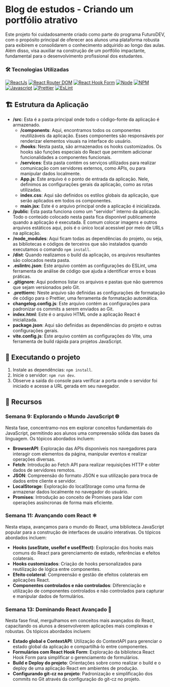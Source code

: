 # Blog de estudos - Criando um portfólio atrativo

Este projeto foi cuidadosamente criado como parte do programa FuturoDEV, com o propósito principal de oferecer aos alunos uma plataforma robusta para exibirem e consolidarem o conhecimento adquirido ao longo das aulas. Além disso, visa auxiliar na construção de um portfólio impactante, fundamental para o desenvolvimento profissional dos estudantes.

### 🛠️ Tecnologias Utilizadas

[![ReactJs](https://img.shields.io/badge/ReactJs-18.2.0-blue?logo=react)](https://reactjs.org/)
[![React Router DOM](https://img.shields.io/badge/React%20Router%20DOM-6.22.3-blue?logo=react-router)](https://reactrouter.com/)
[![React Hook Form](https://img.shields.io/badge/React%20Hook%20Form-7.51.3-blue?logo=react-hook-form)](https://react-hook-form.com/)
[![Node](https://img.shields.io/badge/Node-20.12.2-green?logo=node)](https://nodejs.org/)
[![NPM](https://img.shields.io/badge/NPM-10.4.9-red?logo=npm)](https://www.npmjs.com/)
[![Javascript](https://img.shields.io/badge/Javascript-ES6-yellow?logo=javascript)](https://developer.mozilla.org/en-US/docs/Web/JavaScript)
[![Prettier](https://img.shields.io/badge/Prettier-Code%20Formatter-orange?logo=prettier)](https://prettier.io/)
[![EsLint](https://img.shields.io/badge/EsLint-Code%20Linter-orange?logo=eslint)](https://eslint.org/)

## 🏗️ Estrutura da Aplicação

- **/src**: Esta é a pasta principal onde todo o código-fonte da aplicação é armazenado.
  - **/components**: Aqui, encontramos todos os componentes reutilizáveis da aplicação. Esses componentes são responsáveis por renderizar elementos visuais na interface do usuário.
  - **/hooks**: Nesta pasta, são armazenados os hooks customizados. Os hooks são funções especiais do React que permitem adicionar funcionalidades a componentes funcionais.
  - **/services**: Esta pasta contém os serviços utilizados para realizar comunicação com servidores externos, como APIs, ou para manipular dados localmente.
  - **App.js**: Este arquivo é o ponto de entrada da aplicação. Nele, definimos as configurações gerais da aplicação, como as rotas utilizadas.
  - **index.css**: Aqui são definidos os estilos globais da aplicação, que serão aplicados em todos os componentes.
  - **main.jsx**: Este é o arquivo principal onde a aplicação é inicializada.
- **/public**: Esta pasta funciona como um "servidor" interno da aplicação. Todo o conteúdo colocado nesta pasta fica disponível publicamente quando a aplicação é executada. É comum colocar imagens e outros arquivos estáticos aqui, pois é o único local acessível por meio de URLs na aplicação.
- **/node_modules**: Aqui ficam todas as dependências do projeto, ou seja, as bibliotecas e códigos de terceiros que são instalados quando executamos o comando `npm install`.
- **/dist**: Quando realizamos o build da aplicação, os arquivos resultantes são colocados nesta pasta.
- **.eslintrc.json**: Este arquivo contém as configurações do ESLint, uma ferramenta de análise de código que ajuda a identificar erros e boas práticas.
- **.gitignore**: Aqui podemos listar os arquivos e pastas que não queremos que sejam versionados pelo Git.
- **.prettierrc**: Neste arquivo são definidas as configurações de formatação de código para o Prettier, uma ferramenta de formatação automática.
- **changelog.config.js**: Este arquivo contém as configurações para padronizar os commits a serem enviados ao Git.
- **index.html**: Este é o arquivo HTML onde a aplicação React é inicializada.
- **package.json**: Aqui são definidas as dependências do projeto e outras configurações gerais.
- **vite.config.js**: Este arquivo contém as configurações do Vite, uma ferramenta de build rápida para projetos JavaScript.

## 🚀 Executando o projeto

1. Instale as dependências: `npm install`.
2. Inicie o servidor: `npm run dev`.
3. Observe a saída do console para verificar a porta onde o servidor foi iniciado e acesse a URL gerada em seu navegador.

## 🎯 Recursos

### Semana 9: Explorando o Mundo JavaScript 🌐

Nesta fase, concentramo-nos em explorar conceitos fundamentais do JavaScript, permitindo aos alunos uma compreensão sólida das bases da linguagem. Os tópicos abordados incluem:

- **BrowserAPI**: Exploração das APIs disponíveis nos navegadores para interagir com elementos da página, manipular eventos e realizar operações diversas.
- **Fetch**: Introdução ao Fetch API para realizar requisições HTTP e obter dados de servidores remotos.
- **JSON**: Compreensão do formato JSON e sua utilização para troca de dados entre cliente e servidor.
- **LocalStorage**: Exploração do localStorage como uma forma de armazenar dados localmente no navegador do usuário.
- **Promises**: Introdução ao conceito de Promises para lidar com operações assíncronas de forma mais eficiente.

### Semana 11: Avançando com React ⚛️

Nesta etapa, avançamos para o mundo do React, uma biblioteca JavaScript popular para a construção de interfaces de usuário interativas. Os tópicos abordados incluem:

- **Hooks (useState, useRef e useEffect)**: Exploração dos hooks mais comuns do React para gerenciamento de estado, referências e efeitos colaterais.
- **Hooks customizados**: Criação de hooks personalizados para reutilização de lógica entre componentes.
- **Efeito colateral**: Compreensão e gestão de efeitos colaterais em aplicações React.
- **Componentes controlados e não controlados**: Diferenciação e utilização de componentes controlados e não controlados para capturar e manipular dados de formulários.

### Semana 13: Dominando React Avançado 🚀

Nesta fase final, mergulhamos em conceitos mais avançados do React, capacitando os alunos a desenvolverem aplicações mais complexas e robustas. Os tópicos abordados incluem:

- **Estado global e ContextAPI**: Utilização do ContextAPI para gerenciar o estado global da aplicação e compartilhá-lo entre componentes.
- **Formulários com React Hook Form**: Exploração da biblioteca React Hook Form para simplificar o gerenciamento de formulários.
- **Build e Deploy do projeto**: Orientações sobre como realizar o build e o deploy de uma aplicação React em ambientes de produção.
- **Configurando git-cz no projeto**: Padronização e simplificação dos commits no Git através da configuração do git-cz no projeto.
